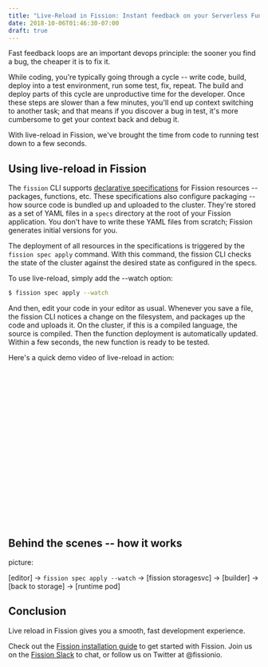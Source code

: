 ```yaml
---
title: "Live-Reload in Fission: Instant feedback on your Serverless Functions"
date: 2018-10-06T01:46:30-07:00
draft: true
---
```


Fast feedback loops are an important devops principle: the sooner you
find a bug, the cheaper it is to fix it.

While coding, you're typically going through a cycle -- write code,
build, deploy into a test environment, run some test, fix, repeat.
The build and deploy parts of this cycle are unproductive time for the
developer.  Once these steps are slower than a few minutes, you'll end
up context switching to another task; and that means if you discover a
bug in test, it's more cumbersome to get your context back and debug
it.

With live-reload in Fission, we've brought the time from code to
running test down to a few seconds.

## Using live-reload in Fission

The `fission` CLI supports [declarative specifications](...) for
Fission resources -- packages, functions, etc.  These specifications
also configure packaging -- how source code is bundled up and uploaded
to the cluster.  They're stored as a set of YAML files in a `specs`
directory at the root of your Fission application.  You don't have to
write these YAML files from scratch; Fission generates initial
versions for you.

The deployment of all resources in the specifications is triggered by
the `fission spec apply` command.  With this command, the fission CLI
checks the state of the cluster against the desired state as
configured in the specs.

To use live-reload, simply add the --watch option:

```sh
$ fission spec apply --watch
```

And then, edit your code in your editor as usual.  Whenever you save a
file, the fission CLI notices a change on the filesystem, and packages
up the code and uploads it.  On the cluster, if this is a compiled
language, the source is compiled. Then the function deployment is
automatically updated.  Within a few seconds, the new function is
ready to be tested.

Here's a quick demo video of live-reload in action:

<script src="https://fast.wistia.com/embed/medias/vq3p38cetv.jsonp" async></script><script src="https://fast.wistia.com/assets/external/E-v1.js" async></script><div class="wistia_responsive_padding" style="padding:60.94% 0 0 0;position:relative;"><div class="wistia_responsive_wrapper" style="height:100%;left:0;position:absolute;top:0;width:100%;"><div class="wistia_embed wistia_async_vq3p38cetv videoFoam=true" style="height:100%;position:relative;width:100%"><div class="wistia_swatch" style="height:100%;left:0;opacity:0;overflow:hidden;position:absolute;top:0;transition:opacity 200ms;width:100%;"><img src="https://fast.wistia.com/embed/medias/vq3p38cetv/swatch" style="filter:blur(5px);height:100%;object-fit:contain;width:100%;" alt="" onload="this.parentNode.style.opacity=1;" /></div></div></div></div>

## Behind the scenes -- how it works

picture:

[editor] -> `fission spec apply --watch` -> [fission storagesvc] -> [builder] -> [back to storage] -> [runtime pod]

## Conclusion

Live reload in Fission gives you a smooth, fast development
experience.

Check out the [Fission installation guide](https://docs.fission.io/installation/) to get started with
Fission.  Join us on the [Fission Slack](http://slack.fission.io) to chat, or follow us on Twitter at @fissionio.
